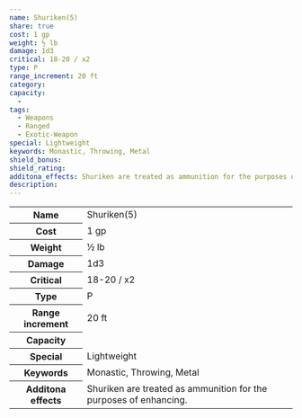 ```yaml
---
name: Shuriken(5)
share: true
cost: 1 gp
weight: ½ lb
damage: 1d3
critical: 18-20 / x2
type: P
range_increment: 20 ft
category: 
capacity:
  - 
tags:
  - Weapons
  - Ranged
  - Exotic-Weapon
special: Lightweight
keywords: Monastic, Throwing, Metal
shield_bonus: 
shield_rating: 
additona_effects: Shuriken are treated as ammunition for the purposes of enhancing.
description: 
---
```

<p><span dir="ltr" style="overflow-x: auto;"><table><tbody><tr><th dir="ltr">Name</th><td dir="ltr">Shuriken(5)</td></tr><tr><th dir="ltr">Cost</th><td dir="ltr">1 gp</td></tr><tr><th dir="ltr">Weight</th><td dir="ltr">½ lb</td></tr><tr><th dir="ltr">Damage</th><td dir="ltr">1d3</td></tr><tr><th dir="ltr">Critical</th><td dir="ltr">18-20 / x2</td></tr><tr><th dir="ltr">Type</th><td dir="ltr">P</td></tr><tr><th dir="ltr">Range increment</th><td dir="ltr">20 ft</td></tr><tr><th dir="ltr">Capacity</th><td dir="auto"></td></tr><tr><th dir="ltr">Special</th><td dir="ltr">Lightweight</td></tr><tr><th dir="ltr">Keywords</th><td dir="ltr">Monastic, Throwing, Metal</td></tr><tr><th dir="ltr">Additona effects</th><td dir="ltr">Shuriken are treated as ammunition for the purposes of enhancing.</td></tr></tbody></table></span></p>